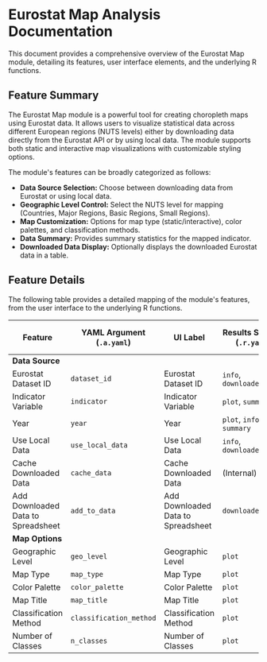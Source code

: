 # Eurostat Map Analysis Documentation

This document provides a comprehensive overview of the Eurostat Map module, detailing its features, user interface elements, and the underlying R functions.

## Feature Summary

The Eurostat Map module is a powerful tool for creating choropleth maps using Eurostat data. It allows users to visualize statistical data across different European regions (NUTS levels) either by downloading data directly from the Eurostat API or by using local data. The module supports both static and interactive map visualizations with customizable styling options.

The module's features can be broadly categorized as follows:

*   **Data Source Selection:** Choose between downloading data from Eurostat or using local data.
*   **Geographic Level Control:** Select the NUTS level for mapping (Countries, Major Regions, Basic Regions, Small Regions).
*   **Map Customization:** Options for map type (static/interactive), color palettes, and classification methods.
*   **Data Summary:** Provides summary statistics for the mapped indicator.
*   **Downloaded Data Display:** Optionally displays the downloaded Eurostat data in a table.

## Feature Details

The following table provides a detailed mapping of the module's features, from the user interface to the underlying R functions.

| Feature                          | YAML Argument (`.a.yaml`)      | UI Label                               | Results Section (`.r.yaml`)         | R Function (`.b.R`)                  |
| -------------------------------- | ------------------------------ | -------------------------------------- | ----------------------------------- | ------------------------------------ |
| **Data Source**                  |                                |                                        |                                     |                                      |
| Eurostat Dataset ID              | `dataset_id`                   | Eurostat Dataset ID                    | `info`, `downloaded_data`           | `.run`                               |
| Indicator Variable               | `indicator`                    | Indicator Variable                     | `plot`, `summary`                   | `.run`, `.plot`                      |
| Year                             | `year`                         | Year                                   | `plot`, `info`, `summary`           | `.run`, `.plot`                      |
| Use Local Data                   | `use_local_data`               | Use Local Data                         | `info`, `downloaded_data`           | `.run`, `.plot`                      |
| Cache Downloaded Data            | `cache_data`                   | Cache Downloaded Data                  | (Internal)                          | `.run`                               |
| Add Downloaded Data to Spreadsheet | `add_to_data`                  | Add Downloaded Data to Spreadsheet     | `downloaded_data`                   | `.run`                               |
| **Map Options**                  |                                |                                        |                                     |                                      |
| Geographic Level                 | `geo_level`                    | Geographic Level                       | `plot`                              | `.plot`                              |
| Map Type                         | `map_type`                     | Map Type                               | `plot`                              | `.plot`                              |
| Color Palette                    | `color_palette`                | Color Palette                          | `plot`                              | `.plot`                              |
| Map Title                        | `map_title`                    | Map Title                              | `plot`                              | `.plot`                              |
| Classification Method            | `classification_method`        | Classification Method                  | `plot`                              | `.plot`                              |
| Number of Classes                | `n_classes`                    | Number of Classes                      | `plot`                              | `.plot`                              |
